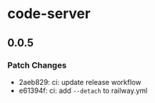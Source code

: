 # code-server

## 0.0.5

### Patch Changes

- 2aeb829: ci: update release workflow
- e61394f: ci: add `--detach` to railway.yml
